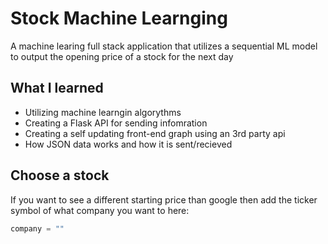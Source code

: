 # Stock Machine Learnging 
A machine learing full stack application that utilizes a sequential ML model to output the opening price of a stock for the next day 

## What I learned 
- Utilizing machine learngin algorythms
- Creating a Flask API for sending infomration 
- Creating a self updating front-end graph using an 3rd party api 
- How JSON data works and how it is sent/recieved 

## Choose a stock 
If you want to see a different starting price than google then add the ticker symbol of what company you want to here:
```Python
company = "" 
```